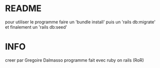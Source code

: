 # README
pour utiliser le programme faire un 'bundle install' puis un 'rails db:migrate' et finalement un 'rails db:seed'

# INFO
creer par Gregoire Dalmasso programme fait evec ruby on rails (RoR)